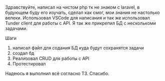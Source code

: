 Здравствуйте, написал на чистом php тк не знаком с laravel, в будующем буду его изучать, сделал как смог, мои знания не настолько велеки.
Использовал VSCode для написания и так же использовал Tunder client для работы с API.
Я так же прикрепил БД с несколькоми задачами.

Шаги
1. написал файл для содания БД куда будут сохранятся задачи
2. создал бд
3. Реализовал CRUD для работы с API
4. Протестировал

Надеюсь я выполнил всё согласно ТЗ. Спасибо.
